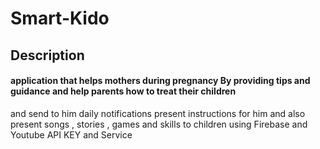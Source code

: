 # Smart-Kido

## Description
#### 
#### application that helps mothers during pregnancy By providing tips and guidance and help parents how to treat their children
and send to him daily notifications present instructions for him and also present songs , stories ,
games and skills to children using Firebase and Youtube API KEY and Service
